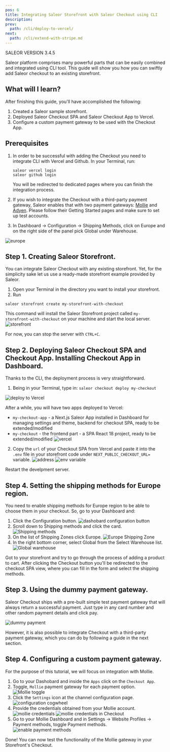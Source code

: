 ```yaml
---
pos: 6
title: Integrating Saleor Storefront with Saleor Checkout using CLI
description:
prev:
  path: /cli/deploy-to-vercel/
next:
  path: /cli/extend-with-stripe.md
---
```


SALEOR VERSION
3.4.5

Saleor platform comprises many powerful parts that can be easily combined and integrated using CLI tool. This guide will show you how you can swiftly add Saleor checkout to an existing storefront.

## What will I learn?

After finishing this guide, you'll have accomplished the following:

1. Created a Saleor sample storefront.
2. Deployed Saleor Checkout SPA and Saleor Checkout App to Vercel.
3. Configure a custom payment gateway to be used with the Checkout App.

## Prerequisites

1. In order to be successful with adding the Checkout you need to integrate CLI with Vercel and Github.
   In your Terminal, run:

   ```
   saleor vercel login
   saleor github login
   ```

   You will be redirected to dedicated pages where you can finish the integration process.

2. If you wish to integrate the Checkout with a third-party payment gateway, Saleor enables that with two payment gateways: [Mollie](https://www.mollie.com/) and [Adyen](https://www.adyen.com/). Please follow their Getting Started pages and make sure to set up test accounts.

3. In Dashboard -> Configuration -> Shipping Methods, click on Europe and on the right side of the panel pick Global under Warehouse.

![europe](./europe.png)

## Step 1. Creating Saleor Storefront.

You can integrate Saleor Checkout with any existing storefront. Yet, for the simplicity sake let us use a ready-made storefront example provided by Saleor.

1. Open your Terminal in the directory you want to install your storefront.
2. Run

`saleor storefront create my-storefront-with-checkout`

This command will install the Saleor Storefront project called `my-storefront-with-checkout` on your machine and start the local server.
![storefront](./storefront-installed.png)

For now, you can stop the server with `CTRL+C`.

## Step 2. Deploying Saleor Checkout SPA and Checkout App. Installing Checkout App in Dashboard.

Thanks to the CLI, the deployment process is very straightforward.

1. Being in your Terminal, type in:
   `saleor checkout deploy my-checkout`

![deploy to Vercel](./deploy.png)

After a while, you will have two apps deployed to Vercel:

- `my-checkout-app` - a Next.js Saleor App installed in Dashboard for managing settings and theme, backend for checkout SPA, ready to be extended/modified
- `my-checkout` - the frontend part - a SPA React 18 project, ready to be extended/modified
  ![vercel](./vercel.png)

2. Copy the `url` of your Checkout SPA from Vercel and paste it into the `.env` file in your storefront code under `NEXT_PUBLIC_CHECKOUT_URL=` variable.
   ![address](./env.png)
   ![env variable](./env-variable.png)

Restart the develpment server.

## Step 4. Setting the shipping methods for Europe region.

You need to enable shipping methods for Europe region to be able to choose them in your checkout. So, go to your Dashboard and:

1. Click the Configuration button.
   ![dashobard configuration button](./warehouse-1.png)
2. Scroll down to Shipping methods and click the card.
   ![Shipping methods](./warehouse-2.png)
3. On the list of Shipping Zones click Europe.
   ![Europe Shipping Zone](./warehouse-3.png)
4. In the right bottom corner, select Global from the Select Warehouse list.
   ![Global warehouse](./warehouse-4.png)

Got to your storefront and try to go through the process of adding a product to cart. After clicking the Checkout button you'll be redirected to the checkout SPA view, where you can fill in the form and select the shipping methods.

## Step 3. Using the dummy payment gateway.

Saleor Checkout ships with a pre-built simple test payment gateway that will always return a successful payment.
Just type in any card number and other random payment details and click pay.

![dummy payment](./dummy-payment.png)

However, it is also possible to integrate Checkout with a third-party payment gateway, which you can do by following a guide in the next section.

## Step 4. Configuring a custom payment gateway.

For the purpose of this tutorial, we will focus on integration with Mollie.

1. Go to your Dashobard and inside the `Apps` click on the `Checkout App`.
2. Toggle, `Mollie` payment gateway for each payment option.
   ![Mollie toggle](./mollie-1.png)
3. Click the `Settings` icon at the channel configuration page.
   ![configuration cogwheel](./mollie-2.png)
4. Provide the credentials obtained from your Mollie account.
   ![mollie credentials](./mollie-3.png)
   ![mollie credentials in Checkout](./mollie-saleor-keys.png)
5. Go to your Mollie Dashboard and in Settings -> Website Profiles -> Payment methods, toggle Payment methods.
   ![enable payment methods](./mollie-4.png)

Done! You can now test the functionality of the Mollie gateway in your Storefront's Checkout.
